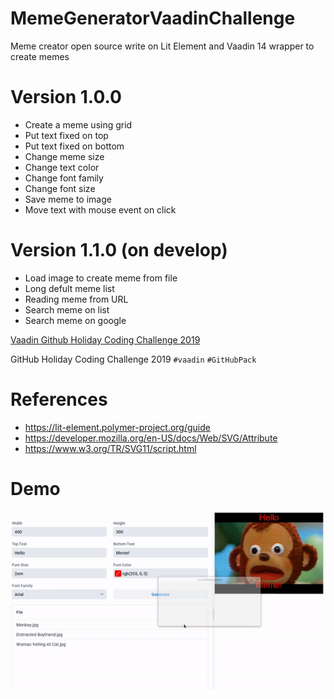 # MemeGeneratorVaadinChallenge

Meme creator open source write on Lit Element and Vaadin 14 wrapper to create memes

# Version 1.0.0
 - Create a meme using grid
 - Put text fixed on top
 - Put text fixed on bottom
 - Change meme size
 - Change text color
 - Change font family
 - Change font size
 - Save meme to image
 - Move text with mouse event on click

# Version 1.1.0 (on develop)
 - Load image to create meme from file
 - Long defult meme list
 - Reading meme from URL
 - Search meme on list
 - Search meme on google

[Vaadin Github Holiday Coding Challenge 2019](https://vaadin.com/blog/github-holiday-coding-challenge-2019)

GitHub Holiday Coding Challenge 2019 `#vaadin` `#GitHubPack`

# References
 - https://lit-element.polymer-project.org/guide
 - https://developer.mozilla.org/en-US/docs/Web/SVG/Attribute
 - https://www.w3.org/TR/SVG11/script.html

# Demo

![demo-gif](https://github.com/aluismarte/MemeGeneratorVaadinChallenge/blob/master/media/MemeGeneratorVaadinDemo.gif)

